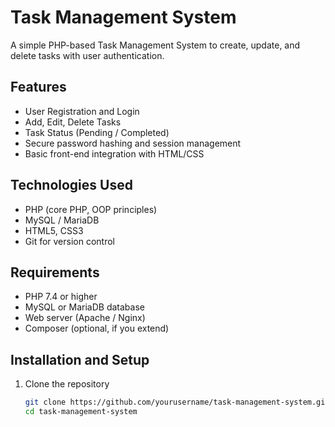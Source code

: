 # Task Management System

A simple PHP-based Task Management System to create, update, and delete tasks with user authentication.

## Features

- User Registration and Login
- Add, Edit, Delete Tasks
- Task Status (Pending / Completed)
- Secure password hashing and session management
- Basic front-end integration with HTML/CSS

## Technologies Used

- PHP (core PHP, OOP principles)
- MySQL / MariaDB
- HTML5, CSS3
- Git for version control

## Requirements

- PHP 7.4 or higher
- MySQL or MariaDB database
- Web server (Apache / Nginx)
- Composer (optional, if you extend)

## Installation and Setup

1. Clone the repository

   ```bash
   git clone https://github.com/yourusername/task-management-system.git
   cd task-management-system